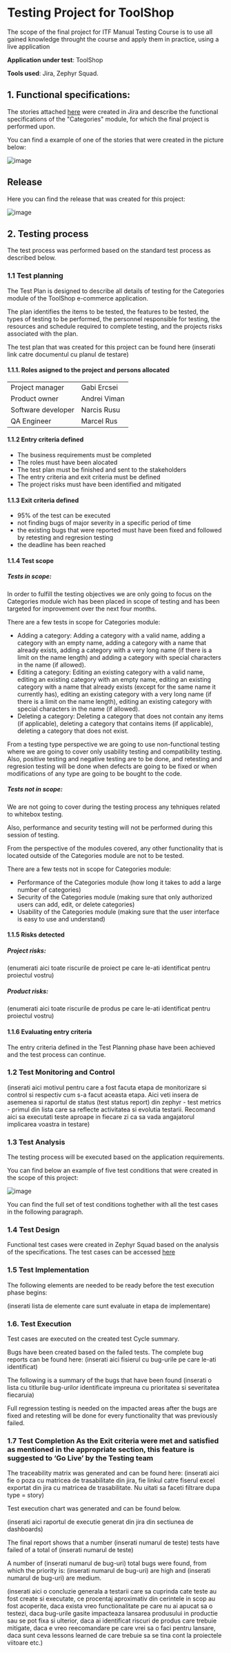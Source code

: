 # Testing Project for ToolShop

The scope of the final project for ITF Manual Testing Course is to use all gained knowledge throught the course and apply them in practice, using a live application

**Application under test**: ToolShop

**Tools used**: Jira, Zephyr Squad.

## 1. Functional specifications:

The stories attached [here](https://github.com/RusMarcel/Examen_final_IT_Factory_ST3/blob/main/Jira_stories.doc) were created in Jira and describe the functional specifications of the "Categories" module, for which the final project is performed upon.

You can find a example of one of the stories that were created in the picture below:

![image](https://github.com/RusMarcel/Examen_final_IT_Factory_ST3/assets/174935383/ef7ba8bd-62c3-49c3-bc24-5a55e713625d)


## Release

Here you can find the release that was created for this project:

![image](https://github.com/RusMarcel/Examen_final_IT_Factory_ST3/assets/174935383/77c17248-485f-4fa2-8d77-fed96a11452c)

## 2. Testing process

The test process was performed based on the standard test process as described below.

### 1.1 Test planning

The Test Plan is designed to describe all details of testing for the Categories module of the ToolShop e-commerce application.

The plan identifies the items to be tested, the features to be tested, the types of testing to be performed, the personnel responsible for testing, the resources and schedule required to complete testing, and the projects risks associated with the plan. 

The test plan that was created for this project can be found here (inserati link catre documentul cu planul de testare)

#### 1.1.1. Roles asigned to the project and persons allocated
<table>
<tr><td>Project manager </td><td> Gabi Ercsei </td></tr>
<tr><td>Product owner </td><td> Andrei Viman </td></tr>
<tr><td>Software developer </td><td> Narcis Rusu </td></tr>
<tr><td>QA Engineer </td><td> Marcel Rus </td></tr>
</table>

#### 1.1.2 Entry criteria defined

- The business requirements must be completed
- The roles must have been alocated
- The test plan must be finished and sent to the stakeholders
- The entry criteria and exit criteria must be defined
- The project risks must have been identified and mitigated

#### 1.1.3 Exit criteria defined

- 95% of the test can be executed
- not finding bugs of major severity in a specific period of time
- the existing bugs that were reported must have been fixed and followed by retesting and regresion testing
- the deadline has been reached

#### 1.1.4 Test scope

##### Tests in scope:

In order to fulfill the testing objectives we are only going to focus on the Categories module wich has been placed in scope of testing and has been targeted for improvement over the next four months.

There are a few tests in scope for Categories module:
- Adding a category: Adding a category with a valid name, adding a category with an empty name, adding a category with a name that already exists, adding a category with a very long name (if there is a limit on the name length) and adding a category with special characters in the name (if allowed).
- Editing a category: Editing an existing category with a valid name, editing an existing category with an empty name, editing an existing category with a name that already exists (except for the same name it currently has), editing an existing category with a very long name (if there is a limit on the name length), editing an existing category with special characters in the name (if allowed).
- Deleting a category: Deleting a category that does not contain any items (if applicable), deleting a category that contains items (if applicable), deleting a category that does not exist.

From a testing type perspective we are going to use non-functional testing where we are going to cover only usability testing and compatibility testing. Also, positive testing and negative testing are to be done, and retesting and regresion testing will be done when defects are going to be fixed or when modifications of any type are going to be bought to the code.


##### Tests not in scope:

We are not going to cover during the testing process any tehniques related to whitebox testing.

Also, performance and security testing will not be performed during this session of testing.

From the perspective of the modules covered, any other functionality that is located outside of the Categories module are not to be tested.

There are a few tests not in scope for Categories module:
- Performance of the Categories module (how long it takes to add a large number of categories)
- Security of the Categories module (making sure that only authorized users can add, edit, or delete categories)
- Usability of the Categories module (making sure that the user interface is easy to use and understand)


#### 1.1.5 Risks detected

##### Project risks:
(enumerati aici toate riscurile de proiect pe care le-ati identificat pentru proiectul vostru)

##### Product risks:
(enumerati aici toate riscurile de produs pe care le-ati identificat pentru proiectul vostru)

#### 1.1.6 Evaluating entry criteria
The entry criteria defined in the Test Planning phase have been achieved and the test process can continue.

### 1.2 Test Monitoring and Control
(inserati aici motivul pentru care a fost facuta etapa de monitorizare si control si respectiv cum s-a facut aceasta etapa. Aici veti insera de asemenea si raportul de status (test status report) din zephyr - test metrics - primul din lista care sa reflecte activitatea si evolutia testarii. Recomand aici sa executati teste aproape in fiecare zi ca sa vada angajatorul implicarea voastra in testare)

### 1.3 Test Analysis

The testing process will be executed based on the application requirements.

You can find below an example of five test conditions that were created in the scope of this project:

![image](https://github.com/RusMarcel/Examen_final_IT_Factory_ST3/assets/174935383/8ced12fd-2477-45bf-8135-0f8793dd368e)

You can find the full set of test conditions toghether with all the test cases in the following paragraph.

### 1.4 Test Design

Functional test cases were created in Zephyr Squad based on the analysis of the specifications. The test cases can be accessed [here](https://github.com/RusMarcel/Examen_final_IT_Factory_ST3/blob/main/Jira_TestCases.doc)

### 1.5 Test Implementation
The following elements are needed to be ready before the test execution phase begins:

(inserati lista de elemente care sunt evaluate in etapa de implementare)

### 1.6. Test Execution

Test cases are executed on the created test Cycle summary.

Bugs have been created based on the failed tests. The complete bug reports can be found here: (inserati aici fisierul cu bug-urile pe care le-ati identificat)

The following is a summary of the bugs that have been found (inserati o lista cu titlurile bug-urilor identificate impreuna cu prioritatea si severitatea fiecaruia)

Full regression testing is needed on the impacted areas after the bugs are fixed and retesting will be done for every functionality that was previously failed.

### 1.7 Test Completion As the Exit criteria were met and satisfied as mentioned in the appropriate section, this feature is suggested to ‘Go Live’ by the Testing team

The traceability matrix was generated and can be found here: (inserati aici fie o poza cu matricea de trasabilitate din jira, fie linkul catre fiserul excel exportat din jira cu matricea de trasabilitate. Nu uitati sa faceti filtrare dupa type = story)

Test execution chart was generated and can be found below.

(inserati aici raportul de executie generat din jira din sectiunea de dashboards)

The final report shows that a number (inserati numarul de teste) tests have failed of a total of (inserati numarul de teste)

A number of (inserati numarul de bug-uri) total bugs were found, from which the priority is: (inserati numarul de bug-uri) are high and (inserati numarul de bug-uri) are medium.

(inserati aici o concluzie generala a testarii care sa cuprinda cate teste au fost create si executate, ce procentaj aproximativ din cerintele in scop au fost acoperite, daca exista vreo functionalitate pe care nu ai apucat sa o testezi, daca bug-urile gasite impacteaza lansarea produsului in productie sau se pot fixa si ulterior, daca ai identificat riscuri de produs care trebuie mitigate, daca e vreo reecomandare pe care vrei sa o faci pentru lansare, daca sunt ceva lessons learned de care trebuie sa se tina cont la proiectele viitoare etc.)
